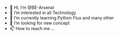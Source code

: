 - 👋 Hi, I’m @BE-Arsenal
- 👀 I’m interested in all Technology
- 🌱 I’m currently learning Python Flux and many other
- 💞️ I’m looking for new concept
- 📫 How to reach me ...

<!---
BE-Arsenal/BE-Arsenal is a ✨ special ✨ repository because its `README.md` (this file) appears on your GitHub profile.
You can click the Preview link to take a look at your changes.
--->
